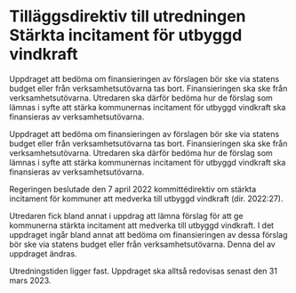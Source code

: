 # Tilläggsdirektiv till utredningen Stärkta incitament för utbyggd vindkraft

Uppdraget att bedöma om finansieringen av förslagen bör ske via statens budget eller från verksamhetsutövarna tas bort. Finansieringen ska ske från verksamhetsutövarna. Utredaren ska därför bedöma hur de förslag som lämnas i syfte att stärka kommunernas incitament för utbyggd vindkraft ska finansieras av verksamhetsutövarna.

Uppdraget att bedöma om finansieringen av förslagen bör ske via statens budget eller från verksamhetsutövarna tas bort. Finansieringen ska ske från verksamhetsutövarna. Utredaren ska därför bedöma hur de förslag som lämnas i syfte att stärka kommunernas incitament för utbyggd vindkraft ska finansieras av verksamhetsutövarna.

Regeringen beslutade den 7 april 2022 kommittédirektiv om stärkta
incitament för kommuner att medverka till utbyggd vindkraft (dir. 2022:27).

Utredaren fick bland annat i uppdrag att lämna förslag för att ge
kommunerna stärkta incitament att medverka till utbyggd vindkraft. I det uppdraget ingår bland annat att bedöma om finansieringen av dessa förslag bör ske via statens budget eller från verksamhetsutövarna. Denna del av uppdraget ändras.

Utredningstiden ligger fast. Uppdraget ska alltså redovisas senast den
31 mars 2023.
